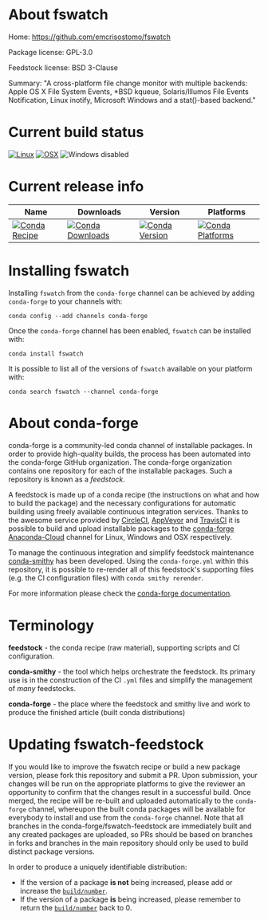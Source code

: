 About fswatch
=============

Home: https://github.com/emcrisostomo/fswatch

Package license: GPL-3.0

Feedstock license: BSD 3-Clause

Summary: "A cross-platform file change monitor with multiple backends: Apple OS X
 File System Events, *BSD kqueue, Solaris/Illumos File Events Notification,
 Linux inotify, Microsoft Windows and a stat()-based backend."




Current build status
====================

[![Linux](https://img.shields.io/circleci/project/github/conda-forge/fswatch-feedstock/master.svg?label=Linux)](https://circleci.com/gh/conda-forge/fswatch-feedstock)
[![OSX](https://img.shields.io/travis/conda-forge/fswatch-feedstock/master.svg?label=macOS)](https://travis-ci.org/conda-forge/fswatch-feedstock)
![Windows disabled](https://img.shields.io/badge/Windows-disabled-lightgrey.svg)

Current release info
====================

| Name | Downloads | Version | Platforms |
| --- | --- | --- | --- |
| [![Conda Recipe](https://img.shields.io/badge/recipe-fswatch-green.svg)](https://anaconda.org/conda-forge/fswatch) | [![Conda Downloads](https://img.shields.io/conda/dn/conda-forge/fswatch.svg)](https://anaconda.org/conda-forge/fswatch) | [![Conda Version](https://img.shields.io/conda/vn/conda-forge/fswatch.svg)](https://anaconda.org/conda-forge/fswatch) | [![Conda Platforms](https://img.shields.io/conda/pn/conda-forge/fswatch.svg)](https://anaconda.org/conda-forge/fswatch) |

Installing fswatch
==================

Installing `fswatch` from the `conda-forge` channel can be achieved by adding `conda-forge` to your channels with:

```
conda config --add channels conda-forge
```

Once the `conda-forge` channel has been enabled, `fswatch` can be installed with:

```
conda install fswatch
```

It is possible to list all of the versions of `fswatch` available on your platform with:

```
conda search fswatch --channel conda-forge
```


About conda-forge
=================

conda-forge is a community-led conda channel of installable packages.
In order to provide high-quality builds, the process has been automated into the
conda-forge GitHub organization. The conda-forge organization contains one repository
for each of the installable packages. Such a repository is known as a *feedstock*.

A feedstock is made up of a conda recipe (the instructions on what and how to build
the package) and the necessary configurations for automatic building using freely
available continuous integration services. Thanks to the awesome service provided by
[CircleCI](https://circleci.com/), [AppVeyor](http://www.appveyor.com/)
and [TravisCI](https://travis-ci.org/) it is possible to build and upload installable
packages to the [conda-forge](https://anaconda.org/conda-forge)
[Anaconda-Cloud](http://docs.anaconda.org/) channel for Linux, Windows and OSX respectively.

To manage the continuous integration and simplify feedstock maintenance
[conda-smithy](http://github.com/conda-forge/conda-smithy) has been developed.
Using the ``conda-forge.yml`` within this repository, it is possible to re-render all of
this feedstock's supporting files (e.g. the CI configuration files) with ``conda smithy rerender``.

For more information please check the [conda-forge documentation](https://conda-forge.org/docs/).

Terminology
===========

**feedstock** - the conda recipe (raw material), supporting scripts and CI configuration.

**conda-smithy** - the tool which helps orchestrate the feedstock.
                   Its primary use is in the construction of the CI ``.yml`` files
                   and simplify the management of *many* feedstocks.

**conda-forge** - the place where the feedstock and smithy live and work to
                  produce the finished article (built conda distributions)


Updating fswatch-feedstock
==========================

If you would like to improve the fswatch recipe or build a new
package version, please fork this repository and submit a PR. Upon submission,
your changes will be run on the appropriate platforms to give the reviewer an
opportunity to confirm that the changes result in a successful build. Once
merged, the recipe will be re-built and uploaded automatically to the
`conda-forge` channel, whereupon the built conda packages will be available for
everybody to install and use from the `conda-forge` channel.
Note that all branches in the conda-forge/fswatch-feedstock are
immediately built and any created packages are uploaded, so PRs should be based
on branches in forks and branches in the main repository should only be used to
build distinct package versions.

In order to produce a uniquely identifiable distribution:
 * If the version of a package **is not** being increased, please add or increase
   the [``build/number``](http://conda.pydata.org/docs/building/meta-yaml.html#build-number-and-string).
 * If the version of a package **is** being increased, please remember to return
   the [``build/number``](http://conda.pydata.org/docs/building/meta-yaml.html#build-number-and-string)
   back to 0.